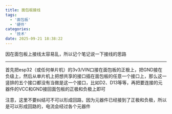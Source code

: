 ```yaml
---
title: 面包板接线
tags:
  - '面包板'
  - '硬件'
categories:
  - '技术'
date: 2025-09-21 18:38:22
---
```


因在面包板上接线太容易乱，所以记个笔记说一下接线的思路

---

首先把esp32（或任何单片机）的3v3/VIN口接在面包板的正极上，把GND接在负级上，然后从单片机上把想共享的接口插在面包板的任意一个接口上，那么这一竖排的五个接口都没有当做是这一个接口，比如D2、D13等等，再把要连接的元器件的VCC和GND接回面包板的正极和负极上即可

注意，这里不要纠结可不可以形成回路，因为元器件已经接到了正极和负极，所以是可以形成回路的，电流会经过各个元器件
